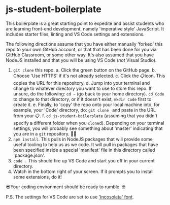 # js-student-boilerplate
This boilerplate is a great starting point to expedite and assist students who are learning front-end development, namely 'imperative style' JavaScript. It includes starter files, linting and VS Code settings and extensions.

The following directions assume that you have either manually 'forked' this repo to your own GitHub account, or that that has been done for you via GitHub Classroom, or some other way. It's also assumed that you have NodeJS installed and that you will be using VS Code (*not* Visual Studio).

1. `git clone` this repo.
  a. Click the green button on the GitHub page.
  b. Choose 'Use HTTPS' if it's not already selected.
  c. Click the 📋icon. This copies the URL for this repository.
  d. Jump into your terminal and change to whatever directory you want to use to store this repo. If unsure, do the following: `cd ~` (go back to your home directory). `cd Code` to change to that directory, or if it doesn't exist, `mkdir Code` first to create it.
  e. Finally, to 'copy' the repo onto your local machine into, for example, your 'Code' directory, do: `git clone ` and paste in the URL from your 📋.
  f. `cd js-student-boilerplate` (assuming that you didn't specify a different folder when you `clone`d). Depending on your terminal settings, you will probably see something about 'master' indicating that you are in a `git` repository. 👏🏾
2. `npm install`. This pulls in NodeJS packages that will provide some useful tooling to help us as we code. It will pull in packages that have been specified inside a special 'manifest' file in this directory called 'package.json'.
3. `code .` This should fire up VS Code and start you off in your current directory.
4. Watch in the bottom right of your screen. If it prompts you to install some extensions, do it!

😎Your coding environment should be ready to rumble. 🤓

P.S. The settings for VS Code are set to use ['Incosolata' font](https://fonts.google.com/specimen/Inconsolata?selection.family=Inconsolata).
